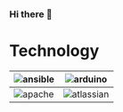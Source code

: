### Hi there 👋

# Technology

| ![ansible](https://joshdanielwalker.github.io/Tech-SVG-Icons/ansible.svg) | ![arduino](https://joshdanielwalker.github.io/Tech-SVG-Icons/apache.svg) |
|--|--|
| ![apache](https://joshdanielwalker.github.io/Tech-SVG-Icons/arduino.svg) | ![atlassian](https://joshdanielwalker.github.io/Tech-SVG-Icons/atlassian.svg) |



